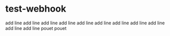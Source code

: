 # test-webhook
add line 
add line 
add line 
add line 
add line 
add line 
add line 
add line 
add line 
add line 
add line 
pouet
pouet
